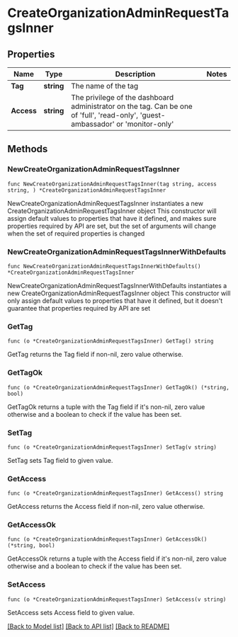 # CreateOrganizationAdminRequestTagsInner

## Properties

Name | Type | Description | Notes
------------ | ------------- | ------------- | -------------
**Tag** | **string** | The name of the tag | 
**Access** | **string** | The privilege of the dashboard administrator on the tag. Can be one of &#39;full&#39;, &#39;read-only&#39;, &#39;guest-ambassador&#39; or &#39;monitor-only&#39; | 

## Methods

### NewCreateOrganizationAdminRequestTagsInner

`func NewCreateOrganizationAdminRequestTagsInner(tag string, access string, ) *CreateOrganizationAdminRequestTagsInner`

NewCreateOrganizationAdminRequestTagsInner instantiates a new CreateOrganizationAdminRequestTagsInner object
This constructor will assign default values to properties that have it defined,
and makes sure properties required by API are set, but the set of arguments
will change when the set of required properties is changed

### NewCreateOrganizationAdminRequestTagsInnerWithDefaults

`func NewCreateOrganizationAdminRequestTagsInnerWithDefaults() *CreateOrganizationAdminRequestTagsInner`

NewCreateOrganizationAdminRequestTagsInnerWithDefaults instantiates a new CreateOrganizationAdminRequestTagsInner object
This constructor will only assign default values to properties that have it defined,
but it doesn't guarantee that properties required by API are set

### GetTag

`func (o *CreateOrganizationAdminRequestTagsInner) GetTag() string`

GetTag returns the Tag field if non-nil, zero value otherwise.

### GetTagOk

`func (o *CreateOrganizationAdminRequestTagsInner) GetTagOk() (*string, bool)`

GetTagOk returns a tuple with the Tag field if it's non-nil, zero value otherwise
and a boolean to check if the value has been set.

### SetTag

`func (o *CreateOrganizationAdminRequestTagsInner) SetTag(v string)`

SetTag sets Tag field to given value.


### GetAccess

`func (o *CreateOrganizationAdminRequestTagsInner) GetAccess() string`

GetAccess returns the Access field if non-nil, zero value otherwise.

### GetAccessOk

`func (o *CreateOrganizationAdminRequestTagsInner) GetAccessOk() (*string, bool)`

GetAccessOk returns a tuple with the Access field if it's non-nil, zero value otherwise
and a boolean to check if the value has been set.

### SetAccess

`func (o *CreateOrganizationAdminRequestTagsInner) SetAccess(v string)`

SetAccess sets Access field to given value.



[[Back to Model list]](../README.md#documentation-for-models) [[Back to API list]](../README.md#documentation-for-api-endpoints) [[Back to README]](../README.md)


